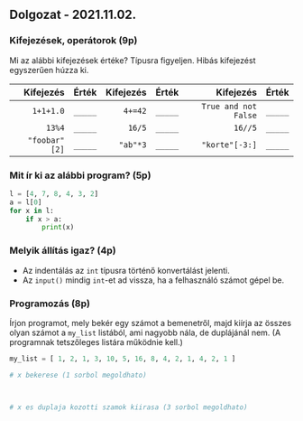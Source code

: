 ## Dolgozat - 2021.11.02.

### Kifejezések, operátorok (9p)
Mi az alábbi kifejezések értéke? Típusra figyeljen.
Hibás kifejezést egyszerűen húzza ki. 

|      Kifejezés | Érték   | Kifejezés | Érték   |            Kifejezés | Érték   |
| -------------: | ------- | --------: | ------- | -------------------: | ------- |
|      `1+1+1.0` | `_____` |   `4+=42` | `_____` | `True and not False` | `_____` |
|         `13%4` | `_____` |    `16/5` | `_____` |              `16//5` | `_____` |
| ` "foobar"[2]` | `_____` |  `"ab"*3` | `_____` |       `"korte"[-3:]` | `_____` |

### Mit ír ki az alábbi program? (5p)
```python
l = [4, 7, 8, 4, 3, 2]
a = l[0]
for x in l:
    if x > a:
        print(x)
```

### Melyik állítás igaz? (4p)
 - Az indentálás az `int` típusra történő konvertálást jelenti.
 - Az `input()` mindig `int`-et ad vissza, ha a felhasználó számot gépel be.


### Programozás (8p)
Írjon programot, mely bekér egy számot a bemenetről, majd kiírja az összes olyan számot a `my_list` listából, ami nagyobb nála, de  duplájánál nem. (A programnak tetszőleges listára működnie kell.)

```python
my_list = [ 1, 2, 1, 3, 10, 5, 16, 8, 4, 2, 1, 4, 2, 1 ]

# x bekerese (1 sorbol megoldhato)



# x es duplaja kozotti szamok kiirasa (3 sorbol megoldhato)








```

